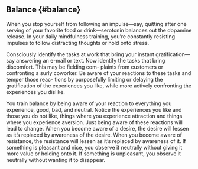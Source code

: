 ## Balance {#balance}

When you stop yourself from following an impulse—say, quitting after one serving of your favorite food or drink—serotonin balances out the dopamine release. In your daily mindfulness training, you’re constantly resisting impulses to follow distracting thoughts or hold onto stress.

Consciously identify the tasks at work that bring your instant gratification—say answering an e-mail or text. Now identify the tasks that bring discomfort. This may be fielding com- plaints from customers or confronting a surly coworker. Be aware of your reactions to these tasks and temper those reac- tions by purposefully limiting or delaying the gratification of the experiences you like, while more actively confronting the experiences you dislike.

You train balance by being aware of your reaction to everything you experience, good, bad, and neutral. Notice the experiences you like and those you do not like, things where you experience attraction and things where you experience aversion. Just being aware of these reactions will lead to change. When you become aware of a desire, the desire will lessen as it’s replaced by awareness of the desire. When you become aware of resistance, the resistance will lessen as it’s replaced by awareness of it. If something is pleasant and nice, you observe it neutrally without giving it more value or holding onto it. If something is unpleasant, you observe it neutrally without wanting it to disappear.